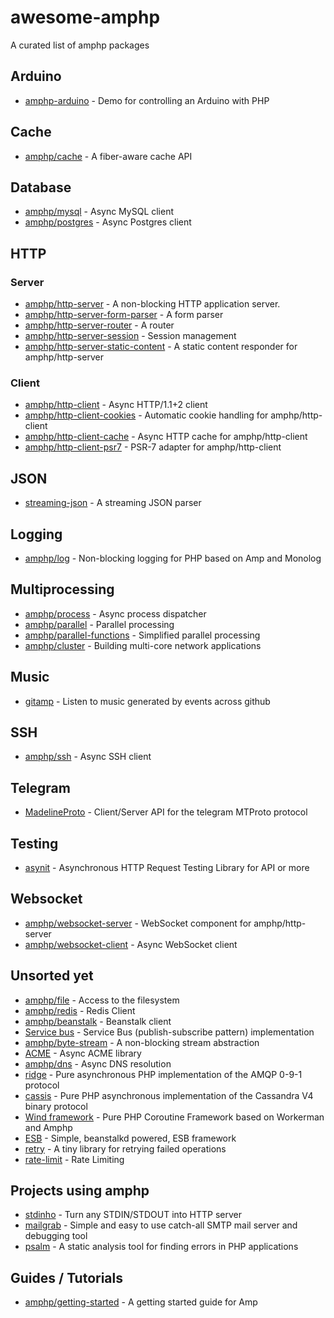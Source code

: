 # awesome-amphp
A curated list of amphp packages


## Arduino

- [amphp-arduino](https://github.com/kelunik/amphp-arduino) - Demo for controlling an Arduino with PHP

## Cache

- [amphp/cache](https://github.com/amphp/cache) - A fiber-aware cache API

## Database

- [amphp/mysql](https://github.com/amphp/mysql) - Async MySQL client
- [amphp/postgres](https://github.com/amphp/postgres) - Async Postgres client

## HTTP

### Server

- [amphp/http-server](https://github.com/amphp/http-server) - A non-blocking HTTP application server. 
- [amphp/http-server-form-parser](https://github.com/http-server-form-parser) - A form parser
- [amphp/http-server-router](https://github.com/amphp/http-server-router) - A router
- [amphp/http-server-session](https://github.com/amphp/http-server-session) - Session management 
- [amphp/http-server-static-content](https://github.com/amphp/http-server-static-content) - A static content responder for amphp/http-server

### Client

- [amphp/http-client](https://github.com/amphp/http-client) - Async HTTP/1.1+2 client
- [amphp/http-client-cookies](https://github.com/amphp/http-client-cookies) - Automatic cookie handling for amphp/http-client
- [amphp/http-client-cache](https://github.com/amphp/http-client-cache) - Async HTTP cache for amphp/http-client
- [amphp/http-client-psr7](https://github.com/amphp/http-client-psr7) - PSR-7 adapter for amphp/http-client

## JSON

- [streaming-json](https://github.com/kelunik/streaming-json) - A streaming JSON parser

## Logging

- [amphp/log](https://github.com/amphp/log) - Non-blocking logging for PHP based on Amp and Monolog

## Multiprocessing

- [amphp/process](https://github.com/amphp/process) - Async process dispatcher
- [amphp/parallel](https://github.com/amphp/parallel) - Parallel processing
- [amphp/parallel-functions](https://github.com/amphp/parallel-functions) - Simplified parallel processing
- [amphp/cluster](https://github.com/amphp/cluster) - Building multi-core network applications

## Music

- [gitamp](https://github.com/ekinhbayar/gitamp) - Listen to music generated by events across github

## SSH

- [amphp/ssh](https://github.com/amphp/ssh) - Async SSH client

## Telegram

- [MadelineProto](https://github.com/danog/MadelineProto) - Client/Server API for the telegram MTProto protocol 

## Testing

- [asynit](https://github.com/jolicode/asynit) - Asynchronous HTTP Request Testing Library for API or more

## Websocket

- [amphp/websocket-server](https://github.com/amphp/websocket-server) - WebSocket component for amphp/http-server
- [amphp/websocket-client](https://github.com/amphp/websocket-client) - Async WebSocket client


## Unsorted yet

- [amphp/file](https://github.com/amphp/file) - Access to the filesystem
- [amphp/redis](https://github.com/amphp/redis) - Redis Client
- [amphp/beanstalk](https://github.com/amphp/beanstalk) - Beanstalk client
- [Service bus](https://github.com/php-service-bus/service-bus) - Service Bus (publish-subscribe pattern) implementation
- [amphp/byte-stream](https://github.com/amphp/byte-stream) - A non-blocking stream abstraction
- [ACME](https://github.com/kelunik/acme) - Async ACME library
- [amphp/dns](https://github.com/amphp/dns) - Async DNS resolution
- [ridge](https://github.com/phpinnacle/ridge) - Pure asynchronous PHP implementation of the AMQP 0-9-1 protocol
- [cassis](https://github.com/phpinnacle/cassis) - Pure PHP asynchronous implementation of the Cassandra V4 binary protocol
- [Wind framework](https://github.com/wind-framework/wind-framework) - Pure PHP Coroutine Framework based on Workerman and Amphp
- [ESB](https://github.com/webgriffe/esb) - Simple, beanstalkd powered, ESB framework
- [retry](https://github.com/kelunik/retry) - A tiny library for retrying failed operations
- [rate-limit](https://github.com/kelunik/rate-limit) - Rate Limiting


## Projects using amphp

- [stdinho](https://github.com/ostrolucky/stdinho) - Turn any STDIN/STDOUT into HTTP server
- [mailgrab](https://github.com/PeeHaa/mailgrab) - Simple and easy to use catch-all SMTP mail server and debugging tool
- [psalm](https://github.com/vimeo/psalm) - A static analysis tool for finding errors in PHP applications

## Guides / Tutorials

- [amphp/getting-started](https://github.com/amphp/getting-started) - A getting started guide for Amp